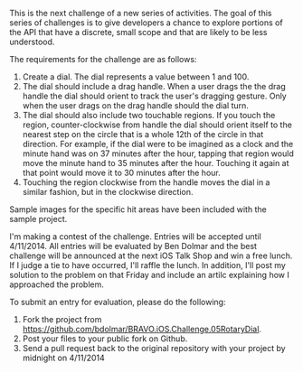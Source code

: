 This is the next challenge of a new series of activities. The goal of this series of challenges is to give developers a chance to explore portions of the API that have a discrete, small scope and that are likely to be less understood.

The requirements for the challenge are as follows:

 1. Create a dial. The dial represents a value between 1 and 100.
 2. The dial should include a drag handle. When a user drags the the drag handle the dial should orient to track the user's dragging gesture. Only when the user drags on the drag handle should the dial turn.
 3. The dial should also include two touchable regions. If you touch the region, counter-clockwise from handle the dial should orient itself to the nearest step on the circle that is a whole 12th of the circle in that direction. For example, if the dial were to be imagined as a clock and the minute hand was on 37 minutes after the hour, tapping that region would move the minute hand to 35 minutes after the hour. Touching it again at that point would move it to 30 minutes after the hour.
 4. Touching the region clockwise from the handle moves the dial in a similar fashion, but in the clockwise direction.
 
Sample images for the specific hit areas have been included with the sample project.

I'm making a contest of the challenge. Entries will be accepted until 4/11/2014. All entries will be evaluated by Ben Dolmar and the best challenge will be announced at the next iOS Talk Shop and win a free lunch. If I judge a tie to have occurred, I'll raffle the lunch. In addition, I'll post my solution to the problem on that Friday and include an artilc explaining how I approached the problem.

To submit an entry for evaluation, please do the following:

1. Fork the project from https://github.com/bdolmar/BRAVO.iOS.Challenge.05RotaryDial.
2. Post your files to your public fork on Github.
3. Send a pull request back to the original repository with your project by midnight on 4/11/2014